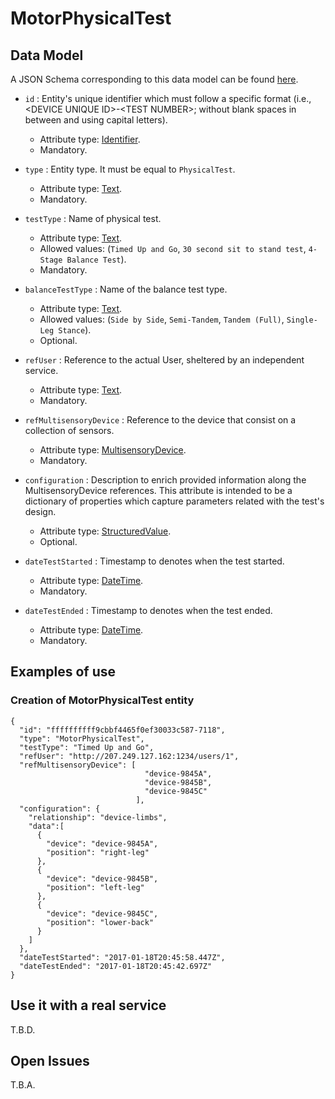 # MotorPhysicalTest

## Data Model

A JSON Schema corresponding to this data model can be found [here](../schema.json).

+ `id` : Entity's unique identifier which must follow a specific format (i.e., \<DEVICE UNIQUE ID\>-\<TEST NUMBER\>; without blank spaces in between and using capital letters).
   + Attribute type: [Identifier](https://fiware.github.io/dataModels/common-schema.json#/definitions/EntityIdentifierType).
   + Mandatory.

+ `type` : Entity type. It must be equal to `PhysicalTest`.
   + Attribute type: [Text](https://schema.org/Text).
   + Mandatory.

+ `testType` : Name of physical test.
   + Attribute type: [Text](https://schema.org/Text).
   + Allowed values: (`Timed Up and Go`, `30 second sit to stand test`, `4-Stage Balance Test`).
   + Mandatory.

+ `balanceTestType` : Name of the balance test type.
   + Attribute type: [Text](https://schema.org/Text).
   + Allowed values: (`Side by Side`, `Semi-Tandem`, `Tandem (Full)`, `Single-Leg Stance`).
   + Optional.

+ `refUser` : Reference to the actual User, sheltered by an independent service.
   + Attribute type: [Text](https://schema.org/Text).
   + Mandatory.

+ `refMultisensoryDevice` : Reference to the device that consist on a collection of sensors.
   + Attribute type: [MultisensoryDevice](../Sensor/MultisensoryDevice/doc/spec.md).
   + Mandatory.

+ `configuration` : Description to enrich provided information along the MultisensoryDevice references. This attribute is intended to be a dictionary of properties which capture parameters related with the test's design.
    + Attribute type: [StructuredValue](https://schema.org/StructuredValue).
    + Optional.

+ `dateTestStarted` : Timestamp to denotes when the test started.
   + Attribute type: [DateTime](https://schema.org/DateTime).
   + Mandatory.

+ `dateTestEnded` : Timestamp to denotes when the test ended.
   + Attribute type: [DateTime](https://schema.org/DateTime).
   + Mandatory.



## Examples of use
### Creation of MotorPhysicalTest entity

```
{  
  "id": "ffffffffff9cbbf4465f0ef30033c587-7118",
  "type": "MotorPhysicalTest",
  "testType": "Timed Up and Go",
  "refUser": "http://207.249.127.162:1234/users/1",
  "refMultisensoryDevice": [
                              "device-9845A", 
                              "device-9845B", 
                              "device-9845C"
                            ],
  "configuration": {
    "relationship": "device-limbs",
    "data":[
      {
        "device": "device-9845A",
        "position": "right-leg"
      },
      {
        "device": "device-9845B",
        "position": "left-leg"
      },
      {
        "device": "device-9845C",
        "position": "lower-back"
      }
    ]
  },
  "dateTestStarted": "2017-01-18T20:45:58.447Z",
  "dateTestEnded": "2017-01-18T20:45:42.697Z"
}
```

## Use it with a real service

T.B.D.

## Open Issues

T.B.A.
